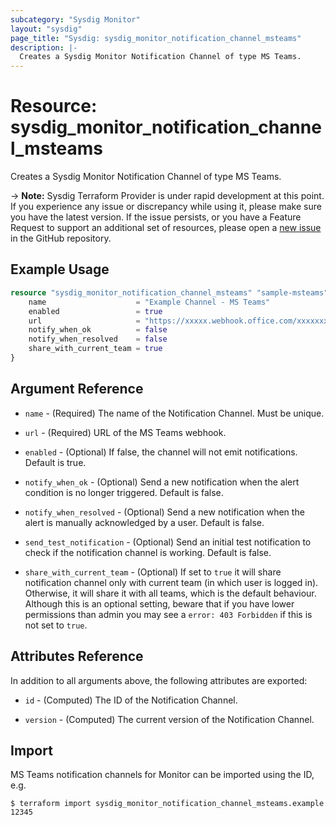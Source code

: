 ```yaml
---
subcategory: "Sysdig Monitor"
layout: "sysdig"
page_title: "Sysdig: sysdig_monitor_notification_channel_msteams"
description: |-
  Creates a Sysdig Monitor Notification Channel of type MS Teams.
---
```


# Resource: sysdig_monitor_notification_channel_msteams

Creates a Sysdig Monitor Notification Channel of type MS Teams.

-> **Note:** Sysdig Terraform Provider is under rapid development at this point. If you experience any issue or discrepancy while using it, please make sure you have the latest version. If the issue persists, or you have a Feature Request to support an additional set of resources, please open a [new issue](https://github.com/sysdiglabs/terraform-provider-sysdig/issues/new) in the GitHub repository.

## Example Usage

```terraform
resource "sysdig_monitor_notification_channel_msteams" "sample-msteams" {
	name                    = "Example Channel - MS Teams"
	enabled                 = true
	url                     = "https://xxxxx.webhook.office.com/xxxxxxxxx"
	notify_when_ok          = false
	notify_when_resolved    = false
	share_with_current_team = true
}
```

## Argument Reference

* `name` - (Required) The name of the Notification Channel. Must be unique.

* `url` - (Required) URL of the MS Teams webhook.

* `enabled` - (Optional) If false, the channel will not emit notifications. Default is true.

* `notify_when_ok` - (Optional) Send a new notification when the alert condition is
    no longer triggered. Default is false.

* `notify_when_resolved` - (Optional) Send a new notification when the alert is manually
    acknowledged by a user. Default is false.

* `send_test_notification` - (Optional) Send an initial test notification to check
    if the notification channel is working. Default is false.

* `share_with_current_team` - (Optional) If set to `true` it will share notification channel only with current team (in which user is logged in).
  Otherwise, it will share it with all teams, which is the default behaviour. Although this is an optional setting, beware that if you have lower permissions than admin you may see a `error: 403 Forbidden` if this is not set to `true`.

## Attributes Reference

In addition to all arguments above, the following attributes are exported:

* `id` - (Computed) The ID of the Notification Channel.

* `version` - (Computed) The current version of the Notification Channel.

## Import

MS Teams notification channels for Monitor can be imported using the ID, e.g.

```
$ terraform import sysdig_monitor_notification_channel_msteams.example 12345
```
